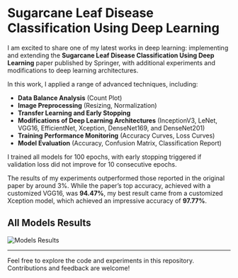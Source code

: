 # Sugarcane Leaf Disease Classification Using Deep Learning

I am excited to share one of my latest works in deep learning: implementing and extending the **Sugarcane Leaf Disease Classification Using Deep Learning** paper published by Springer, with additional experiments and modifications to deep learning architectures.

In this work, I applied a range of advanced techniques, including:

- **Data Balance Analysis** (Count Plot)
- **Image Preprocessing** (Resizing, Normalization)
- **Transfer Learning and Early Stopping**
- **Modifications of Deep Learning Architectures** (InceptionV3, LeNet, VGG16, EfficientNet, Xception, DenseNet169, and DenseNet201)
- **Training Performance Monitoring** (Accuracy Curves, Loss Curves)
- **Model Evaluation** (Accuracy, Confusion Matrix, Classification Report)

I trained all models for 100 epochs, with early stopping triggered if validation loss did not improve for 10 consecutive epochs.

The results of my experiments outperformed those reported in the original paper by around 3%. While the paper’s top accuracy, achieved with a customized VGG16, was **94.47%**, my best result came from a customized Xception model, which achieved an impressive accuracy of **97.77%**.


## All Models Results

![Models Results](https://github.com/user-attachments/assets/52081396-f473-4a9d-9863-a0adce1122c6)

---

Feel free to explore the code and experiments in this repository. Contributions and feedback are welcome!
